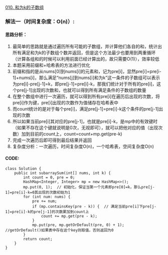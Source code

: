 [010. 和为k的子数组](https://leetcode.cn/problems/QTMn0o/)
### 解法一（时间复杂度：O(n)）:
#### 思路分析：
1. 最简单的思路就是通过遍历所有可能的子数组，并计算他们各自的和，统计出所有满足和为k的子数组个数并返回，但是这个方法最少也要用到两重循环（计算各组和的时候可以利用前面已经计算出的，故只需要O(1)），效率较低
2. 本题采用前缀和+哈希表的方法进行优化
3. 前缀和指的是从nums[0]到nums[i]的元素和，记为pre[i]，显然pre[i]=pre[i-1]+nums[i]，那么满足“nums[j]到nums[i]和为k”这一条件的子数组可以表示为pre[i]-pre[j-1]=k，即pre[j-1]=pre[i]-k，那我们统计对于所有的pre[i]，这个pre[j-1]出现的次数和，也就可以得到所有满足条件的子数组的数量
4. 在整个数组中进行一次遍历，就可以得到所有pre[i]在遍历后出现的次数，将pre[i]作为键，pre[i]出现的次数作为值储存在哈希表中
5. 而count统计的是对于每个pre[i]，满足pre[j-1]=pre[i]-k这个条件的pre[j-1]出现的次数
6. 所以如果当前pre[i]其对应的pre[j-1]，也就是pre[i]-k，是mp中的有效键时（如果不存在这个键就说明是0次，无视即可），就可以把他对应的值（出现次数）加到目前的count上，count=count+mp.get(pre-k)
7. 完成一次遍历后即可得到最后结果并返回
8. 复杂度分析：一次遍历，时间复杂度O(n)，一个哈希表，空间复杂度O(n)
#### CODE:
```
class Solution {
    public int subarraySum(int[] nums, int k) {
        int count = 0, pre = 0;
        HashMap<Integer, Integer> mp = new HashMap<>();
        mp.put(0, 1);  // 初始化，保证当第一个元素即pre[0]=k，那么pre[j-1]=pre[i]-k=0其出现的次数初始为1
        for (int num: nums) {
            pre += num;
            if (mp.containsKey(pre - k)) {  // 满足当前pre[i]下pre[j-1]=pre[i]-k的pre[j-1]的次数累加到count上
                count += mp.get(pre - k);
            }
            mp.put(pre, mp.getOrDefault(pre, 0) + 1);  //getOrDefault()如果表中存在这个key则取值，否则返回为0
        }
        return count;
    }
}
```
